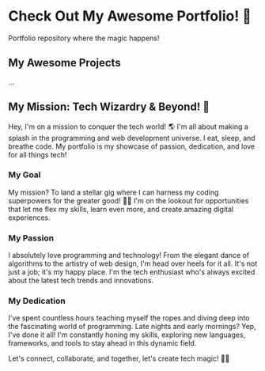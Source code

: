 # Check Out My Awesome Portfolio! 🚀

Portfolio repository where the magic happens!

## My Awesome Projects

...

## My Mission: Tech Wizardry & Beyond! 🚀

Hey, I'm on a mission to conquer the tech world! 🌎 I'm all about making a splash in the programming and web development universe. I eat, sleep, and breathe code. My portfolio is my showcase of passion, dedication, and love for all things tech!

### My Goal

My mission? To land a stellar gig where I can harness my coding superpowers for the greater good! 🦸‍♂️ I'm on the lookout for opportunities that let me flex my skills, learn even more, and create amazing digital experiences.

### My Passion

I absolutely love programming and technology! From the elegant dance of algorithms to the artistry of web design, I'm head over heels for it all. It's not just a job; it's my happy place. I'm the tech enthusiast who's always excited about the latest tech trends and innovations.

### My Dedication

I've spent countless hours teaching myself the ropes and diving deep into the fascinating world of programming. Late nights and early mornings? Yep, I've done it all! I'm constantly honing my skills, exploring new languages, frameworks, and tools to stay ahead in this dynamic field.

Let's connect, collaborate, and together, let's create tech magic! 🌈✨
